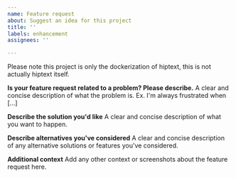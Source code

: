 ```yaml
---
name: Feature request
about: Suggest an idea for this project
title: ''
labels: enhancement
assignees: ''

---
```


Please note this project is only the dockerization of hiptext, this is not actually hiptext itself.



**Is your feature request related to a problem? Please describe.**
A clear and concise description of what the problem is. Ex. I'm always frustrated when [...]

**Describe the solution you'd like**
A clear and concise description of what you want to happen.

**Describe alternatives you've considered**
A clear and concise description of any alternative solutions or features you've considered.

**Additional context**
Add any other context or screenshots about the feature request here.
